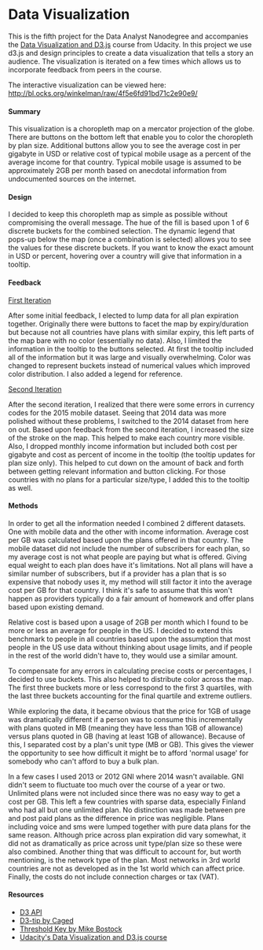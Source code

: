
# Data Visualization

This is the fifth project for the Data Analyst Nanodegree and accompanies the [Data Visualization and D3.js](https://www.udacity.com/course/data-visualization-and-d3js--ud507) course from Udacity.  In this project we use d3.js and design principles to create a data visualization that tells a story an audience.  The visualization is iterated on a few times which allows us to incorporate feedback from peers in the course.

The interactive visualization can be viewed here:
http://bl.ocks.org/winkelman/raw/4f5e6fd91bd71c2e90e9/

#### Summary

This visualization is a choropleth map on a mercator projection of the globe.  There are buttons on the bottom left that enable you to color the choropleth by plan size.  Additional buttons allow you to see the average cost in per gigabyte in USD or relative cost of typical mobile usage as a percent of the average income for that country.  Typical mobile usage is assumed to be approximately 2GB per month based on anecdotal information from undocumented sources on the internet.

#### Design

I decided to keep this choropleth map as simple as possible without compromising the overall message.  The hue of the fill is based upon 1 of 6 discrete buckets for the combined selection.  The dynamic legend that pops-up below the map (once a combination is selected) allows you to see the values for these discrete buckets.  If you want to know the exact amount in USD or percent, hovering over a country will give that information in a tooltip.

#### Feedback

[First Iteration](http://bl.ocks.org/winkelman/raw/1bde4378489da1118e7b/)

After some initial feedback, I elected to lump data for all plan expiration together.  Originally there were buttons to facet the map by expiry/duration but because not all countries have plans with similar expiry, this left parts of the map bare with no color (essentially no data).  Also, I limited the information in the tooltip to the buttons selected.  At first the tooltip included all of the information but it was large and visually overwhelming.  Color was changed to represent buckets instead of numerical values which improved color distribution.  I also added a legend for reference.

[Second Iteration](http://bl.ocks.org/winkelman/raw/ac17f67a45ee4eeee707/)

After the second iteration, I realized that there were some errors in currency codes for the 2015 mobile dataset.  Seeing that 2014 data was more polished without these problems, I switched to the 2014 dataset from here on out.  Based upon feedback from the second iteration, I increased the size of the stroke on the map.  This helped to make each country more visible.  Also, I dropped monthly income information but included both cost per gigabyte and cost as percent of income in the tooltip (the tooltip updates for plan size only).  This helped to cut down on the amount of back and forth between getting relevant information and button clicking.  For those countries with no plans for a particular size/type, I added this to the tooltip as well.

#### Methods

In order to get all the information needed I combined 2 different datasets.  One with mobile data and the other with income information. Average cost per GB was calculated based upon the plans offered in that country.  The mobile dataset did not include the number of subscribers for each plan, so my average cost is not what people are paying but what is offered.  Giving equal weight to each plan does have it's limitations.  Not all plans will have a similar number of subscribers, but if a provider has a plan that is so expensive that nobody uses it, my method will still factor it into the average cost per GB for that country.  I think it's safe to assume that this won't happen as providers typically do a fair amount of homework and offer plans based upon existing demand.

Relative cost is based upon a usage of 2GB per month which I found to be more or less an average for people in the US.  I decided to extend this benchmark to people in all countries based upon the assumption that most people in the US use data without thinking about usage limits, and if people in the rest of the world didn't have to, they would use a similar amount.

To compensate for any errors in calculating precise costs or percentages, I decided to use buckets.  This also helped to distribute color across the map.  The first three buckets more or less correspond to the first 3 quartiles, with the last three buckets accounting for the final quartile and extreme outliers.

While exploring the data, it became obvious that the price for 1GB of usage was dramatically different if a person was to consume this incrementally with plans quoted in MB (meaning they have less than 1GB of allowance) versus plans quoted in GB (having at least 1GB of allowance).  Because of this, I separated cost by a plan's unit type (MB or GB).  This gives the viewer the opportunity to see how difficult it might be to afford 'normal usage' for somebody who can't afford to buy a bulk plan.

In a few cases I used 2013 or 2012 GNI where 2014 wasn't available.  GNI didn't seem to fluctuate too much over the course of a year or two.  Unlimited plans were not included since there was no easy way to get a cost per GB.  This left a few countries with sparse data, especially Finland who had all but one unlimited plan.  No distinction was made between pre and post paid plans as the difference in price was negligible.  Plans including voice and sms were lumped together with pure data plans for the same reason.  Although price across plan expiration did vary somewhat, it did not as dramatically as price across unit type/plan size so these were also combined.  Another thing that was difficult to account for, but worth mentioning, is the network type of the plan.  Most networks in 3rd world countries are not as developed as in the 1st world which can affect price.  Finally, the costs do not include connection charges or tax (VAT).
    
#### Resources

* [D3 API](https://github.com/mbostock/d3/wiki/API-Reference)
* [D3-tip by Caged](http://labratrevenge.com/d3-tip/)
* [Threshold Key by Mike Bostock](http://bl.ocks.org/mbostock/4573883)
* [Udacity's Data Visualization and D3.js course](https://www.udacity.com/courses/ud507/)